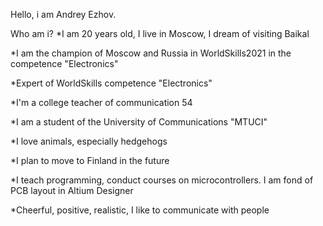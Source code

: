 Hello, i am Andrey Ezhov.

Who am i?
*I am 20 years old, I live in Moscow, I dream of visiting Baikal

*I am the champion of Moscow and Russia in WorldSkills2021 in the competence "Electronics"

*Expert of WorldSkills competence "Electronics"

*I'm a college teacher of communication 54

*I am a student of the University of Communications "MTUCI"

*I love animals, especially hedgehogs

*I plan to move to Finland in the future

*I teach programming, conduct courses on microcontrollers. I am fond of PCB layout in Altium Designer

*Cheerful, positive, realistic, I like to communicate with people






